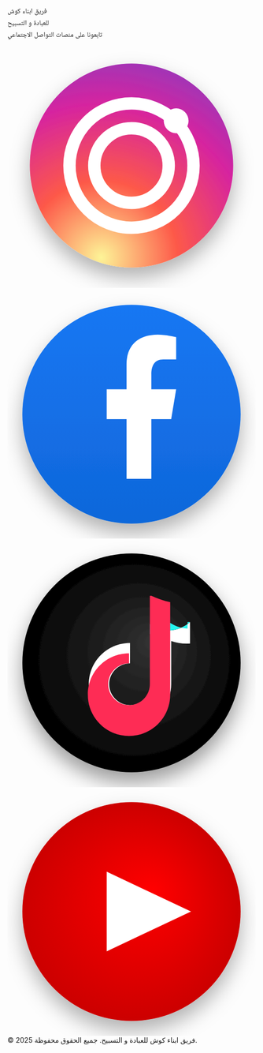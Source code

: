 <html lang="ar">
<head>
  <meta charset="UTF-8"/>
  <meta name="viewport" content="width=device-width,initial-scale=1"/>
  <title>فريق ابناء كوش للعبادة و التسبيح</title>
  <link href="https://fonts.googleapis.com/css2?family=Cairo:wght@600;800&family=Inter:wght@500;700&display=swap" rel="stylesheet">
  <!-- Tailwind CDN for utility classes -->
  <script src="https://cdn.tailwindcss.com"></script>
  <style>
    .font-cairo-custom { font-family: 'Cairo', 'Segoe UI', 'Arial', 'Noto Naskh Arabic', serif; }
    .font-inter-custom { font-family: 'Inter', 'Cairo', 'Segoe UI', Arial, sans-serif; }
    @keyframes fadeInBox {
      0% { opacity: 0; transform: scale(0.94) translateY(10px);}
      100% { opacity: 1; transform: scale(1) translateY(0);}
    }
    .animate-main-box {
      animation: fadeInBox 1.3s cubic-bezier(0.25, 0.46, 0.45, 0.94) forwards;
    }
    @keyframes pulseGlow {
      0% { text-shadow: 0 2px 12px #8b0000aa; }
      50% { text-shadow: 0 2px 20px #8b0000dd, 0 0 30px #ff4d4daa; }
      100% { text-shadow: 0 2px 12px #8b0000aa; }
    }
    .animate-pulse-glow {
      animation: pulseGlow 2.5s infinite ease-in-out;
      animation-delay: 1.5s;
    }
    @keyframes iconPopIn {
      0% { opacity: 0; transform: scale(0.3) translateY(20px);}
      60% { opacity: 1; transform: scale(1.1) translateY(-5px);}
      100% { opacity: 1; transform: scale(1) translateY(0);}
    }
    .animate-icon-pop-in {
      animation-name: iconPopIn;
      animation-duration: 0.6s;
      animation-timing-function: cubic-bezier(0.68, -0.55, 0.265, 1.55);
      animation-fill-mode: forwards;
      opacity: 0;
      transform: scale(0.3);
    }
    .social-icon-transition {
      transition: transform 0.3s cubic-bezier(0.34, 1.56, 0.64, 1), box-shadow 0.3s cubic-bezier(0.34, 1.56, 0.64, 1), border-color 0.3s ease-out, filter 0.3s ease-out;
    }
    .socials a:active {
      transform: scale(0.95) translateY(0px) !important;
      box-shadow: 0 2px 10px #1976d233 !important;
      filter: brightness(90%) saturate(100%) !important;
      transition-duration: 0.1s;
    }
    @keyframes fadeIn {
      0% { opacity: 0; transform: translateY(5px); }
      100% { opacity: 1; transform: translateY(0); }
    }
    .animate-fade-in {
      animation: fadeIn 2s 0.8s cubic-bezier(0.25, 0.46, 0.45, 0.94) forwards;
    }
    @media (max-width: 540px) {
      .main-box-responsive {
        padding: 25px 5vw 20px 5vw;
        border-radius: 12px;
      }
      .title-line1 { font-size: 1.19em !important; }
      .title-line2 { font-size: 0.95em !important; }
    }
  </style>
</head>
<body class="m-0 min-h-screen bg-[#b3e0ff] text-[#222] flex justify-center items-center h-screen overflow-x-hidden relative">
  <div class="main-box bg-[#e6f7ff] rounded-[18px] shadow-[0_8px_36px_#1976d240,0_1.5px_8px_#8b000044] px-5 py-10 text-center max-w-[420px] w-[90%] flex flex-col items-center opacity-0 transform scale-[0.94] translate-y-[10px] main-box-responsive" id="main-content">
    <div class="main-title rtl font-cairo-custom font-extrabold mb-2 text-[#1d3557] animate-pulse-glow">
      <div class="title-line1 text-[2.1em] mb-[0.1em] tracking-tight">فريق ابناء كوش</div>
      <div class="title-line2 text-[1.15em] text-[#1976d2] font-semibold mt-0 tracking-wider">للعبادة و التسبيح</div>
    </div>
    <div class="follow-us text-[1.15em] text-[#222] mb-5 rtl font-cairo-custom font-semibold animate-pulse-glow">تابعونا على منصات التواصل الاجتماعي</div>
    <div class="socials flex justify-center gap-5 my-3 flex-wrap">
      <a href="https://www.instagram.com/abnaa.kush/" target="_blank" title="Instagram" aria-label="Instagram" class="group flex items-center justify-center w-14 h-14 rounded-full bg-white shadow-[0_3px_15px_#1976d233] social-icon-transition border-[2.5px] border-[#b3e0ff] relative overflow-hidden hover:scale-112 hover:translate-y-[-8px] hover:rotate-[-5deg] hover:shadow-[0_20px_40px_#1976d2aa,0_5px_20px_#8b000066] hover:border-[#1976d2] hover:brightness-120 hover:saturate-150">
        <svg class="social-icon w-[30px] h-[30px] block transition-transform duration-250 ease-out group-hover:scale-115" viewBox="0 0 50 50">
          <defs>
            <radialGradient id="ig" cx="0.35" cy="0.95" r="1.5">
              <stop offset="0%" stop-color="#fdf497"/>
              <stop offset="25%" stop-color="#fd5949"/>
              <stop offset="50%" stop-color="#d6249f"/>
              <stop offset="100%" stop-color="#285AEB"/>
            </radialGradient>
            <filter id="instagram-shadow">
              <feDropShadow dx="0" dy="2" stdDeviation="2" flood-color="#000" flood-opacity="0.3"/>
            </filter>
          </defs>
          <path d="M25 4.5 A 20.5 20.5 0 1 0 25 45.5 A 20.5 20.5 0 1 0 25 4.5 Z" fill="url(#ig)" filter="url(#instagram-shadow)"/>
          <path d="M25 12.5 A 12.5 12.5 0 1 0 25 37.5 A 12.5 12.5 0 1 0 25 12.5 Z" fill="none" stroke="#fff" stroke-width="2.5"/>
          <path d="M25 17.5 A 7.5 7.5 0 1 0 25 32.5 A 7.5 7.5 0 1 0 25 17.5 Z" fill="none" stroke="#fff" stroke-width="2.5"/>
          <circle cx="34" cy="16" r="2.5" fill="#fff"/>
        </svg>
      </a>
      <a href="https://www.facebook.com/profile.php?id=61561245110328" target="_blank" title="Facebook" aria-label="Facebook" class="group flex items-center justify-center w-14 h-14 rounded-full bg-white shadow-[0_3px_15px_#1976d233] social-icon-transition border-[2.5px] border-[#b3e0ff] relative overflow-hidden hover:scale-112 hover:translate-y-[-8px] hover:rotate-[5deg] hover:shadow-[0_20px_40px_#1976d2aa,0_5px_20px_#8b000066] hover:border-[#1976d2] hover:brightness-120 hover:saturate-150">
        <svg class="social-icon w-[30px] h-[30px] block transition-transform duration-250 ease-out group-hover:scale-115" viewBox="0 0 50 50">
          <defs>
            <linearGradient id="fb-gradient" x1="0%" y1="0%" x2="0%" y2="100%">
              <stop offset="0%" stop-color="#1877F3"/>
              <stop offset="100%" stop-color="#0F67DA"/>
            </linearGradient>
            <filter id="facebook-shadow">
              <feDropShadow dx="0" dy="2" stdDeviation="2" flood-color="#000" flood-opacity="0.3"/>
            </filter>
          </defs>
          <circle cx="25" cy="25" r="22" fill="url(#fb-gradient)" filter="url(#facebook-shadow)"/>
          <path d="M29 38V26h4l1-6h-5v-3c0-1.7.6-3 2.4-3H34V9.5C33.4 9.4 32 9 30.3 9 26.4 9 24 11.1 24 15v5h-4v6h4v12h6z" fill="#fff"/>
        </svg>
      </a>
      <a href="https://www.tiktok.com/@abnaakush8" target="_blank" title="TikTok" aria-label="TikTok" class="group flex items-center justify-center w-14 h-14 rounded-full bg-white shadow-[0_3px_15px_#1976d233] social-icon-transition border-[2.5px] border-[#b3e0ff] relative overflow-hidden hover:scale-112 hover:translate-y-[-8px] hover:rotate-[-5deg] hover:shadow-[0_20px_40px_#1976d2aa,0_5px_20px_#8b000066] hover:border-[#1976d2] hover:brightness-120 hover:saturate-150">
        <svg class="social-icon w-[30px] h-[30px] block transition-transform duration-250 ease-out group-hover:scale-115" viewBox="0 0 50 50">
          <defs>
            <radialGradient id="tiktok-gradient" cx="50%" cy="50%" r="50%" fx="60%" fy="40%">
              <stop offset="0%" stop-color="#333"/>
              <stop offset="100%" stop-color="#000"/>
            </radialGradient>
            <filter id="tiktok-shadow">
              <feDropShadow dx="0" dy="2" stdDeviation="2" flood-color="#000" flood-opacity="0.4"/>
            </filter>
          </defs>
          <circle cx="25" cy="25" r="22" fill="url(#tiktok-gradient)" filter="url(#tiktok-shadow)"/>
          <path d="M32.5 18.5c1.7 0 3.2-.7 4.3-1.7v4.3c-1.3.1-2.6-.1-3.8-.5v8.7c0 4.6-3.7 8.3-8.3 8.3s-8.3-3.7-8.3-8.3 3.7-8.3 8.3-8.3v4.1c-2.3 0-4.2 1.9-4.2 4.2 0 2.3 1.9 4.2 4.2 4.2 2.3 0 4.2-1.9 4.2-4.2V13.2c1.1.7 2.4 1.3 3.8 1.3z" fill="#fff"/>
          <path d="M36.8 16.8c-1.1 1-2.7 1.7-4.3 1.7-1.4 0-2.7-.6-3.8-1.3v2c1.2.4 2.5.6 3.8.5v-2.9c1.1.7 2.4 1.3 3.8 1.3v-1.3h.5z" fill="#25F4EE"/>
          <path d="M28.7 11.5v17.8c0 2.3-1.9 4.2-4.2 4.2s-4.2-1.9-4.2-4.2c0-2.3 1.9-4.2 4.2-4.2v-2c-4.6 0-8.3 3.7-8.3 8.3s3.7 8.3 8.3 8.3 8.3-3.7 8.3-8.3V12.8c-1.4-.3-2.7-.8-3.8-1.3z" fill="#FE2C55"/>
        </svg>
      </a>
      <a href="https://m.youtube.com/@abnaakush4081" target="_blank" title="YouTube" aria-label="YouTube" class="group flex items-center justify-center w-14 h-14 rounded-full bg-white shadow-[0_3px_15px_#1976d233] social-icon-transition border-[2.5px] border-[#b3e0ff] relative overflow-hidden hover:scale-112 hover:translate-y-[-8px] hover:rotate-[5deg] hover:shadow-[0_20px_40px_#1976d2aa,0_5px_20px_#8b000066] hover:border-[#1976d2] hover:brightness-120 hover:saturate-150">
        <svg class="social-icon w-[30px] h-[30px] block transition-transform duration-250 ease-out group-hover:scale-115" viewBox="0 0 50 50">
          <defs>
            <radialGradient id="youtube-gradient" cx="50%" cy="50%" r="50%" fx="60%" fy="40%">
              <stop offset="0%" stop-color="#FF0000"/>
              <stop offset="100%" stop-color="#CC0000"/>
            </radialGradient>
            <filter id="youtube-shadow">
              <feDropShadow dx="0" dy="2" stdDeviation="2" flood-color="#000" flood-opacity="0.3"/>
            </filter>
          </defs>
          <circle cx="25" cy="25" r="22" fill="url(#youtube-gradient)" filter="url(#youtube-shadow)"/>
          <polygon points="20,17 37,25 20,33" fill="#fff"/>
        </svg>
      </a>
    </div>
    <div class="footer text-[#1976d2] bg-[#1976d212] rounded-lg mt-7 mx-auto max-w-[340px] px-4 py-2.5 text-[0.97em] animate-fade-in opacity-0 font-inter-custom">
      © 2025 فريق ابناء كوش للعبادة و التسبيح. جميع الحقوق محفوظة.
    </div>
  </div>
  <script>
    document.addEventListener('DOMContentLoaded', () => {
      const mainContent = document.getElementById('main-content');
      const socialLinks = document.querySelectorAll('.socials a');
      mainContent.classList.add('animate-main-box');
      mainContent.style.opacity = '1';
      socialLinks.forEach((link, index) => {
        setTimeout(() => {
          link.classList.add('animate-icon-pop-in');
        }, index * 100);
      });
      // Footer fade-in
      setTimeout(() => {
        document.querySelector('.footer').style.opacity = '1';
      }, 1100);
    });
  </script>
</body>
</html>
